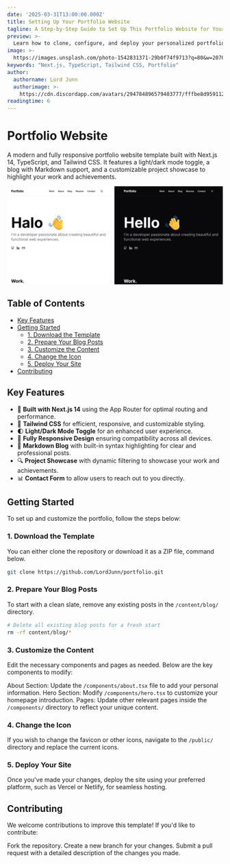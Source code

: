```yaml
---
date: '2025-03-31T13:00:00.000Z'
title: Setting Up Your Portfolio Website
tagline: A Step-by-Step Guide to Set Up This Portfolio Website for Your Own Use
preview: >-
  Learn how to clone, configure, and deploy your personalized portfolio website with ease using Next.js, TypeScript, and Tailwind CSS.
image: >-
  https://images.unsplash.com/photo-1542831371-29b0f74f9713?q=80&w=2070
keywords: "Next.js, TypeScript, Tailwind CSS, Portfolio"
author:
  authorname: Lord Junn
  authorimage: >-
    https://cdn.discordapp.com/avatars/294784896579403777/fffbe8d9591126d66f8a3b57da81e26a.png?size=4096
readingtime: 6
---
```


# Portfolio Website

A modern and fully responsive portfolio website template built with Next.js 14, TypeScript, and Tailwind CSS. It features a light/dark mode toggle, a blog with Markdown support, and a customizable project showcase to highlight your work and achievements.

![Portfolio Preview](/public/portfolio-preview.png)

## Table of Contents

- [Key Features](#key-features)
- [Getting Started](#getting-started)
  - [1. Download the Template](#1-download-the-template)
  - [2. Prepare Your Blog Posts](#2-prepare-your-blog-posts)
  - [3. Customize the Content](#3-customize-the-content)
  - [4. Change the Icon](#4-change-the-icon)
  - [5. Deploy Your Site](#5-deploy-your-site)
- [Contributing](#contributing)

## Key Features

- 🚀 **Built with Next.js 14** using the App Router for optimal routing and performance.
- 💅 **Tailwind CSS** for efficient, responsive, and customizable styling.
- 🌓 **Light/Dark Mode Toggle** for an enhanced user experience.
- 📱 **Fully Responsive Design** ensuring compatibility across all devices.
- 📝 **Markdown Blog** with built-in syntax highlighting for clear and professional posts.
- 🔍 **Project Showcase** with dynamic filtering to showcase your work and achievements.
- 📊 **Contact Form** to allow users to reach out to you directly.

## Getting Started

To set up and customize the portfolio, follow the steps below:

### 1. **Download the Template**

You can either clone the repository or download it as a ZIP file, command below.

```bash
git clone https://github.com/LordJunn/portfolio.git
```
### 2. **Prepare Your Blog Posts**

To start with a clean slate, remove any existing posts in the `/content/blog/` directory.

```bash
# Delete all existing blog posts for a fresh start
rm -rf content/blog/*
```

### 3. **Customize the Content**

Edit the necessary components and pages as needed. Below are the key components to modify:

About Section: Update the `/components/about.tsx` file to add your personal information.
Hero Section: Modify `/components/hero.tsx` to customize your homepage introduction.
Pages: Update other relevant pages inside the `/components/` directory to reflect your unique content.

### 4. **Change the Icon**

If you wish to change the favicon or other icons, navigate to the `/public/` directory and replace the current icons.

### 5. **Deploy Your Site**

Once you've made your changes, deploy the site using your preferred platform, such as Vercel or Netlify, for seamless hosting.

## Contributing

We welcome contributions to improve this template! If you'd like to contribute:

Fork the repository.
Create a new branch for your changes.
Submit a pull request with a detailed description of the changes you made.